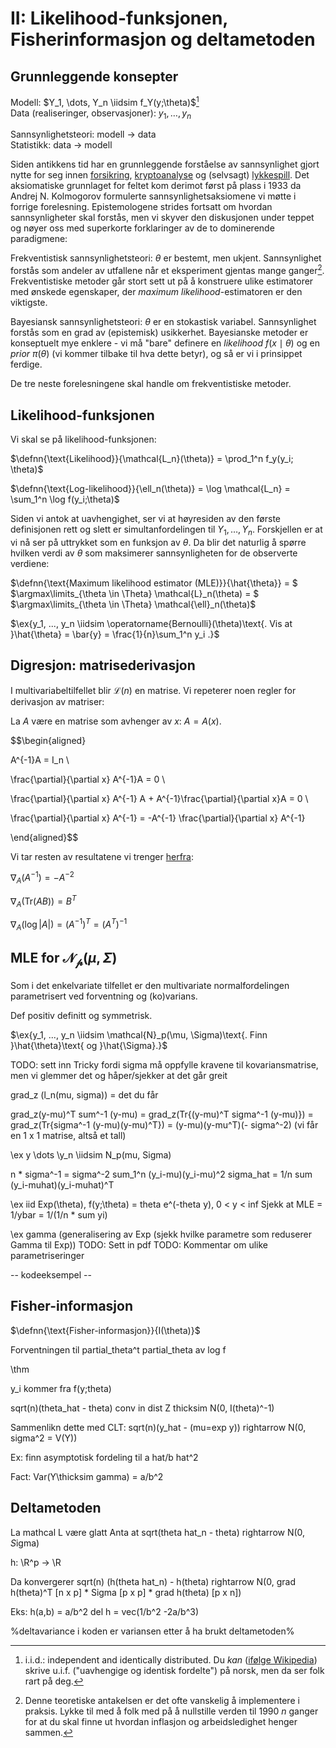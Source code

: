 $\newcommand{\hdr}[4]{\color{#2}\boxed{#1\ |\ \textcolor{black}{#3} #4}\color{black} }$

$\newcommand{\defn}[1]{\hdr{D}{fdc086}{#1}{}}$
$\newcommand{\defnn}[2]{\hdr{D}{fdc086}{#1}{\ |\ \textcolor{black}{#2}}}$
$\newcommand{\thm}[1]{\hdr{T}{7fc97f}{#1}{}}$
$\newcommand{\ex}[1]{\hdr{E}{ae9ed4}{#1}{}}$
$\newcommand{\danger}[2]{\hdr{\textbf{☡}}{cc0000}{#1}{\textcolor{cc0000}{\textbf{☡}}}}$
$\renewcommand{\P}{\mathbb{P}}$

$\newcommand{\iidsim}{\overset{\mathrm{i.i.d.}}{\sim}}$

# II: Likelihood-funksjonen, Fisherinformasjon og deltametoden
## Grunnleggende konsepter
Modell: $Y_1, \dots, Y_n \iidsim f_Y(y;\theta)$[^1]\
Data (realiseringer, observasjoner): $y_1, \dots, y_n$

Sannsynlighetsteori: modell $\rightarrow$ data\
Statistikk: data $\rightarrow$ modell

Siden antikkens tid har en grunnleggende forståelse av sannsynlighet gjort nytte for seg innen [forsikring](https://en.wikipedia.org/wiki/History_of_insurance), [kryptoanalyse](https://en.wikipedia.org/wiki/Al-Kindi#Cryptography) og (selvsagt) [lykkespill](https://en.wikipedia.org/wiki/De_vetula#Non-poetic_content). Det aksiomatiske grunnlaget for feltet kom derimot først på plass i 1933 da Andrej N. Kolmogorov formulerte sannsynlighetsaksiomene vi møtte i forrige forelesning. Epistemologene strides fortsatt om hvordan sannsynligheter skal forstås, men vi skyver den diskusjonen under teppet og nøyer oss med superkorte forklaringer av de to dominerende paradigmene:

Frekventistisk sannsynlighetsteori: $\theta$ er bestemt, men ukjent. Sannsynlighet forstås som andeler av utfallene når et eksperiment gjentas mange ganger[^2]. Frekventistiske metoder går stort sett ut på å konstruere ulike estimatorer med ønskede egenskaper, der *maximum likelihood*-estimatoren er den viktigste.


Bayesiansk sannsynlighetsteori: $\theta$ er en stokastisk variabel. Sannsynlighet forstås som en grad av (epistemisk) usikkerhet. Bayesianske metoder er konseptuelt mye enklere - vi må "bare" definere en *likelihood* $f(x \mid \theta)$ og en *prior* $\pi (\theta)$ (vi kommer tilbake til hva dette betyr), og så er vi i prinsippet ferdige.

De tre neste forelesningene skal handle om frekventistiske metoder.

## Likelihood-funksjonen

Vi skal se på likelihood-funksjonen:

$\defnn{\text{Likelihood}}{\mathcal{L_n}(\theta)} = \prod_1^n f_y(y_i; \theta)$

$\defnn{\text{Log-likelihood}}{\ell_n(\theta)} = \log \mathcal{L_n} = \sum_1^n \log f(y_i;\theta)$

Siden vi antok at uavhengighet, ser vi at høyresiden av den første definisjonen rett og slett er simultanfordelingen til $Y_1, \dots, Y_n$. Forskjellen er at vi nå ser på uttrykket som en funksjon av $\theta$. Da blir det naturlig å spørre hvilken verdi av $\theta$ som maksimerer sannsynligheten for de observerte verdiene:

$\defnn{\text{Maximum likelihood estimator (MLE)}}{\hat{\theta}} = $ $\argmax\limits_{\theta \in \Theta} \mathcal{L}_n(\theta) = $
$\argmax\limits_{\theta \in \Theta} \mathcal{\ell}_n(\theta)$

$\ex{y_1, ..., y_n \iidsim \operatorname{Bernoulli}(\theta)\text{. Vis at }\hat{\theta} = \bar{y} = \frac{1}{n}\sum_1^n y_i .}$

## Digresjon: matrisederivasjon

I multivariabeltilfellet blir $\mathcal{L}(n)$ en matrise. Vi repeterer noen regler for derivasjon av matriser:

La $A$ være en matrise som avhenger av $x$: $A = A(x)$.

$$\begin{aligned}

A^{-1}A = I_n \\

\frac{\partial}{\partial x} A^{-1}A = 0 \\

\frac{\partial}{\partial x} A^{-1} A + A^{-1}\frac{\partial}{\partial x}A = 0 \\

\frac{\partial}{\partial x} A^{-1} = -A^{-1} \frac{\partial}{\partial x} A^{-1}

\end{aligned}$$

Vi tar resten av resultatene vi trenger [herfra](https://www.math.uwaterloo.ca/~hwolkowi/matrixcookbook.pdf):

$\nabla_A (A^{-1})= -A^{-2}$

$\nabla_A(\mathrm{Tr}(AB)) = B^T$

$\nabla_A(\log |A|) = (A^{-1})^T = (A^T)^{-1}$

## MLE for $\mathcal{N_p}(\mu, \Sigma)$

Som i det enkelvariate tilfellet er den multivariate normalfordelingen parametrisert ved forventning og (ko)varians.

Def positiv definitt og symmetrisk.

$\ex{y_1, ..., y_n \iidsim \mathcal{N}_p(\mu, \Sigma)\text{. Finn }\hat{\theta}\text{ og }\hat{\Sigma}.}$

TODO: sett inn  Tricky fordi sigma må oppfylle kravene til kovariansmatrise, men vi glemmer det og håper/sjekker at det går greit

grad_z (l_n(mu, sigma)) = det du får

grad_z(y-mu)^T sum^-1 (y-mu)
= grad_z(Tr{(y-mu)^T sigma^-1 (y-mu)})
= grad_z(Tr{sigma^-1 (y-mu)(y-mu)^T})
= (y-mu)(y-mu^T)(- sigma^-2) (vi får en 1 x 1 matrise, altså et tall)

\ex y \dots \y_n \iidsim N_p(mu, Sigma)

n * sigma^-1 = sigma^-2 sum_1^n (y_i-mu)(y_i-mu)^2
sigma_hat = 1/n sum (y_i-muhat)(y_i-muhat)^T

\ex iid Exp(\theta), f(y;\theta) = theta e^(-theta y), 0 < y < inf
Sjekk at MLE = 1/ybar = 1/(1/n * sum yi)

\ex gamma (generalisering av Exp (sjekk hvilke parametre som reduserer Gamma til Exp))
TODO: Sett in pdf
TODO: Kommentar om ulike parametriseringer

-- kodeeksempel --

## Fisher-informasjon

$\defnn{\text{Fisher-informasjon}}{I(\theta)}$

Forventningen til partial_theta^t partial_theta av log f

\thm

y_i kommer fra f(y;theta)

sqrt(n)(theta_hat - theta) conv in dist Z thicksim N(0, I(theta)^-1)

Sammenlikn dette med CLT: sqrt(n)(y_hat - (mu=exp y)) rightarrow N(0, sigma^2 = V(Y))

Ex: finn asymptotisk fordeling til a hat/b hat^2

Fact: Var(Y\thicksim gamma) = a/b^2

## Deltametoden
La mathcal L være glatt
Anta at sqrt(theta hat_n - theta) rightarrow N(0, *S*igma)

h: \R^p -> \R

Da konvergerer sqrt(n) (h(theta hat_n) - h(theta) rightarrow N(0, grad h(theta)^T [n x p] * Sigma [p x p] * grad h(theta) [p x n])

Eks: h(a,b) = a/b^2
del h = vec(1/b^2 -2a/b^3)

%deltavariance i koden er variansen etter å ha brukt deltametoden%


[^1]: $\mathrm{i.i.d.}:$ independent and identically distributed. Du *kan* ([ifølge Wikipedia](https://no.wikipedia.org/wiki/Uavhengige,_identisk_fordelte_variabler)) skrive $\mathrm{u.i.f.}$ ("uavhengige og identisk fordelte") på norsk, men da ser folk rart på deg.

[^2]: Denne teoretiske antakelsen er det ofte vanskelig å implementere i praksis. Lykke til med å folk med på å nullstille verden til 1990 $n$ ganger for at du skal finne ut hvordan inflasjon og arbeidsledighet henger sammen.